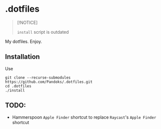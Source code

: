 # .dotfiles

> [!NOTICE]
>
> `install` script is outdated

My dotfiles. Enjoy.

## Installation

Use

```
git clone --recurse-submodules https://github.com/Pandoks/.dotfiles.git
cd .dotfiles
./install
```

## TODO:

- Hammerspoon `Apple Finder` shortcut to replace `Raycast`'s `Apple Finder` shortcut
